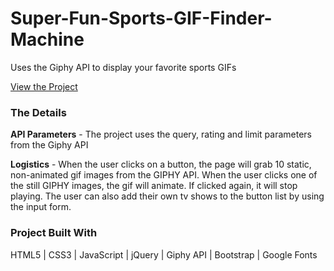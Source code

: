 # Super-Fun-Sports-GIF-Finder-Machine
Uses the Giphy API to display your favorite sports GIFs

[View the Project](https://scottpetersonva.github.io/Front-End/Gif-Generator/)

### The Details

**API Parameters** - The project uses the query, rating and limit parameters from the Giphy API 

**Logistics** - When the user clicks on a button, the page will grab 10 static, non-animated gif images from the GIPHY API. When the user clicks one of the still GIPHY images, the gif will animate. If clicked again, it will stop playing. The user can also add their own tv shows to the button list by using the input form.

### Project Built With

HTML5 | CSS3 | JavaScript | jQuery | Giphy API | Bootstrap | Google Fonts
